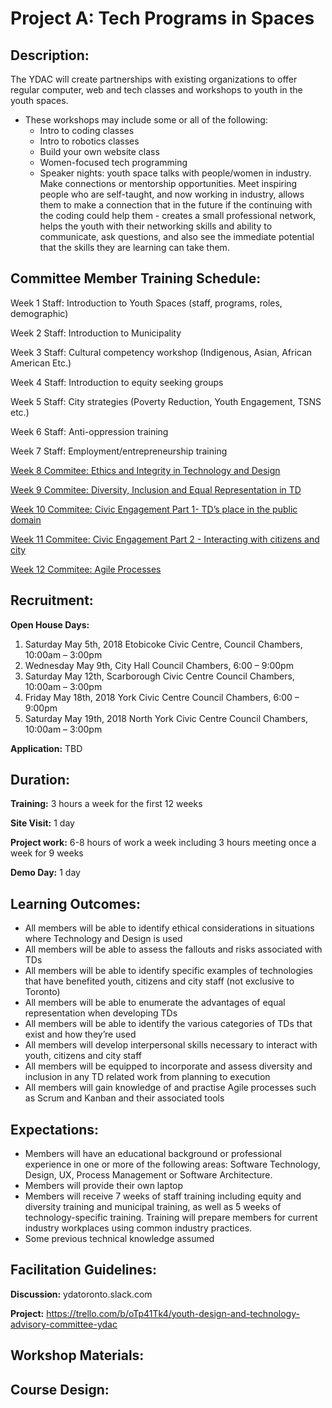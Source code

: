 # Project A:  Tech Programs in Spaces

## Description: 
The YDAC will create partnerships with existing organizations to offer regular computer, web and tech classes and workshops to youth in the youth spaces. 
- These workshops may include some or all of the following: 
    - Intro to coding classes
    - Intro to robotics classes
    - Build your own website class
    - Women-focused tech programming
    - Speaker nights: youth space talks with people/women in industry. Make connections or mentorship opportunities. Meet inspiring people who are self-taught, and now working in industry, allows them to make a connection that in the future if the continuing with the coding could help them - creates a small professional network, helps the youth with their networking skills and ability to communicate, ask questions, and also see the immediate potential that the skills they are learning can take them. 

## Committee Member Training Schedule: 
Week 1 Staff: Introduction to Youth Spaces (staff, programs, roles, demographic)

Week 2 Staff: Introduction to Municipality

Week 3 Staff: Cultural competency workshop (Indigenous, Asian, African American Etc.)

Week 4 Staff: Introduction to equity seeking groups

Week 5 Staff: City strategies (Poverty Reduction, Youth Engagement, TSNS etc.)

Week 6 Staff: Anti-oppression training

Week 7 Staff: Employment/entrepreneurship training

[Week 8 Commitee: Ethics and Integrity in Technology and Design](../Training/exercise-1.md)

[Week 9 Commitee: Diversity, Inclusion and Equal Representation in TD](../Training/exercise-2.md)

[Week 10 Commitee: Civic Engagement Part 1- TD’s place in the public domain](../Training/exercise-3.md)

[Week 11 Commitee: Civic Engagement Part 2 - Interacting with citizens and city](../Training/exercise-4.md)

[Week 12 Commitee: Agile Processes](../Training/exercise-5.md) 

## Recruitment: 
**Open House Days:**
1. Saturday May 5th, 2018 Etobicoke Civic Centre, Council Chambers, 10:00am – 3:00pm
2. Wednesday May 9th, City Hall Council Chambers, 6:00 – 9:00pm
3. Saturday May 12th, Scarborough Civic Centre Council Chambers, 10:00am – 3:00pm
4. Friday May 18th, 2018 York Civic Centre Council Chambers, 6:00 – 9:00pm
5. Saturday May 19th, 2018 North York Civic Centre Council Chambers, 10:00am – 3:00pm

**Application:** TBD

## Duration:  

**Training:** 3 hours a week for the first 12 weeks

**Site Visit:** 1 day  

**Project work:** 6-8 hours of work a week including 3 hours meeting once a week for 9 weeks

**Demo Day:** 1 day 

## Learning Outcomes: 
- All members will be able to identify ethical considerations in situations where Technology and Design is used
- All members will be able to assess the fallouts and risks associated with TDs
- All members will be able to identify specific examples of technologies that have benefited youth, citizens and city staff (not exclusive to Toronto)
- All members will be able to enumerate the advantages of equal representation when developing TDs
- All members will be able to identify the various categories of TDs that exist and how they’re used
- All members will develop interpersonal skills necessary to interact with youth, citizens and city staff
- All members will be equipped to incorporate and assess diversity and inclusion in any TD related work from planning to execution
- All members will gain knowledge of and practise Agile processes such as Scrum and Kanban and their associated tools

## Expectations: 
- Members will have an educational background or professional experience in one or more of the following areas: Software Technology, Design, UX, Process Management or Software Architecture.
- Members will provide their own laptop
- Members will receive 7 weeks of staff training including equity and diversity training and municipal training, as well as 5 weeks of technology-specific training. Training will prepare members for current industry workplaces using common industry practices. 
- Some previous technical knowledge assumed 

## Facilitation Guidelines:
**Discussion:** ydatoronto.slack.com

**Project:** https://trello.com/b/oTp41Tk4/youth-design-and-technology-advisory-committee-ydac 

## Workshop Materials:


## Course Design: 
